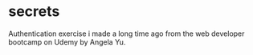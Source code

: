 # secrets
Authentication exercise i made a long time ago from the web developer bootcamp on Udemy by Angela Yu. 
